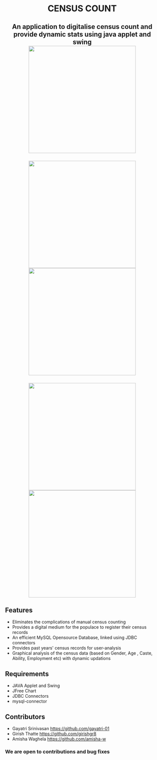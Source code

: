  <h1 align=center> CENSUS COUNT

<h2 align=center> An application to digitalise census count  and provide dynamic stats using java applet and swing
<br>
<div align="center">
<img src="https://github.com/gayatri-01/CensusCount/blob/master/readme%20Images/homepage.jpg" height="350" width="350"> </img>
</div>
<br>
<div align="center">
<img src="https://github.com/gayatri-01/CensusCount/blob/master/readme%20Images/login.jpg" height="350" width="350"> </img>
<img src="https://github.com/gayatri-01/CensusCount/blob/master/readme%20Images/censusEntry.jpg" height="350" width="350"> </img>
</div>
<br>
<div align="center">
<img src="https://github.com/gayatri-01/CensusCount/blob/master/readme%20Images/stat1.jpg" height="350" width="350"> </img>
<img src="https://github.com/gayatri-01/CensusCount/blob/master/readme%20Images/stat2.jpg" height="350" width="350"> </img>
<br>
</div>

## Features

* Eliminates the complications of manual census counting
* Provides a digital medium for the populace to register their census records
* An efficient MySQL Opensource Database, linked using JDBC connectors
* Provides past years' census records for user-analysis
* Graphical analysis of the census data (based on Gender, Age , Caste, Ability, Employment etc) with dynamic updations



## Requirements

* JAVA Applet and Swing
* JFree Chart
* JDBC Connectors
* mysql-connector




## Contributors

* Gayatri Srinivasan https://github.com/gayatri-01
* Girish Thatte      https://github.com/girishgr8
* Amisha Waghela     https://github.com/amisha-w



###  We are open to contributions and bug fixes
